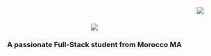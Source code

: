 <img align="right" src="https://visitor-badge.laobi.icu/badge?page_id=SahZikO.SahZikO" />

<h1 align="center">
    <img src="https://readme-typing-svg.herokuapp.com/?font=Righteous&size=35&center=true&vCenter=true&width=500&height=70&duration=4000&lines=Hi+There!+👋;+I'm+Zakaria!;" />
</h1>

<h3 align="center">A passionate Full-Stack student from Morocco MA</h3>

<br/>

